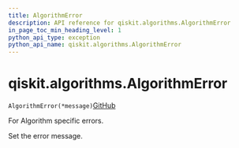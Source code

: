 ```yaml
---
title: AlgorithmError
description: API reference for qiskit.algorithms.AlgorithmError
in_page_toc_min_heading_level: 1
python_api_type: exception
python_api_name: qiskit.algorithms.AlgorithmError
---
```


# qiskit.algorithms.AlgorithmError

<span id="qiskit.algorithms.AlgorithmError" />

`AlgorithmError(*message)`[GitHub](https://github.com/qiskit/qiskit/tree/stable/0.21/qiskit/algorithms/exceptions.py "view source code")

For Algorithm specific errors.

Set the error message.

